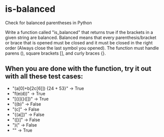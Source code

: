 # is-balanced
Check for balanced parentheses in Python

Write a function called "is_balanced" that returns true if the brackets in a given string are balanced. Balanced means that every parenthesis/bracket or brace that is opened must be closed and it must be closed in the right order (Always close the last symbol you opened). The function must handle parens (), square brackets [], and curly braces {}.

## When you are done with the function, try it out with all these test cases:

* "(a[0]+b[2c[6]]) {24 + 53}" -> True
* "f(e(d))" -> True
* "[()]{}([])" -> True
* "((b)" -> False
* "(c]" -> False
* "{(a[])" -> False
* "([)]" -> False
* ")(" -> False
* "" -> True



